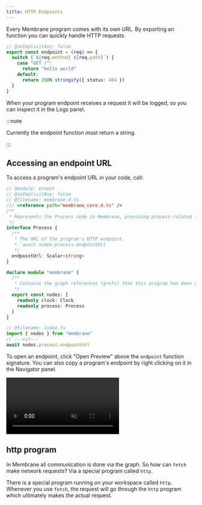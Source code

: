 ```yaml
---
title: HTTP Endpoints
---
```


Every Membrane program comes with its own URL. By exporting an
<Action name="endpoint"/> function you can quickly handle HTTP requests.

```ts twoslash
// @noImplicitAny: false
export const endpoint = (req) => {
  switch (`${req.method} ${req.path}`) {
    case "GET /":
      return "hello world"
    default:
      return JSON.stringify({ status: 404 })
  }
}
```

When your program endpoint receives a request it will be logged, so you can
inspect it in the Logs panel.

:::note

Currently the endpoint function must return a string.

:::

## Accessing an endpoint URL

To access a program's endpoint URL in your code, call:

```ts twoslash
// @module: esnext
// @noImplicitAny: false
// @filename: membrane.d.ts
/// <reference path="membrane_core.d.ts" />
/**
 * Represents the Process node in Membrane, providing process-related functionality.
 */
interface Process {
  /**
   * The URL of the program's HTTP endpoint.
   * `await nodes.process.endpointUrl`
   */
  endpointUrl: Scalar<string>
}

declare module "membrane" {
  /**
   * Contains the graph references (grefs) that this program has been given access to.
   */
  export const nodes: {
    readonly clock: Clock
    readonly process: Process
  }
}

// @filename: index.ts
import { nodes } from "membrane"
// ---cut---
await nodes.process.endpointUrl
```

To open an endpoint, click "Open Preview" above the `endpoint` function
signature. You can also copy a program's endpoint by right clicking on it in the
Navigator panel.

<video src="/cloud-assets/copy-endpoint.mp4" muted autoplay controls></video>

## http program

In Membrane all communication is done via the graph. So how can `fetch` make
network requests? Via a special program called `http`.

There is a special program running on your workspace called `http`. Whenever you
use `fetch`, the request will go through the `http` program which ultimately
makes the actual request.
